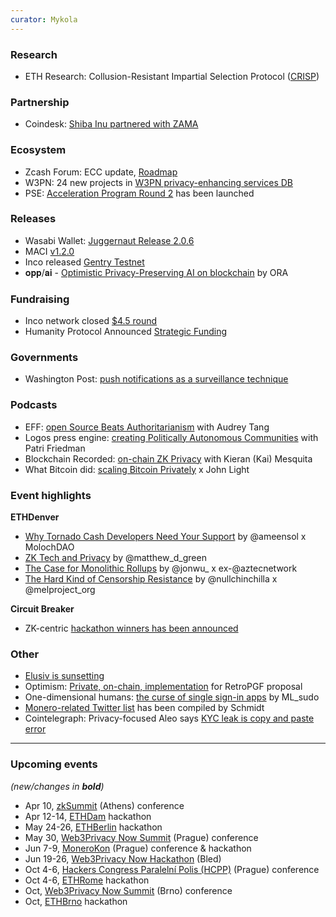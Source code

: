```yaml
---
curator: Mykola
---
```


### Research
- ETH Research: Collusion-Resistant Impartial Selection Protocol ([CRISP](https://ethresear.ch/t/collusion-resistant-impartial-selection-protocol-crisp/18804))

### Partnership
- Coindesk: [Shiba Inu partnered with ZAMA](https://www.coindesk.com/markets/2024/02/29/shiba-inu-adopts-tech-to-bring-more-privacy-for-shib-token-holders/)

### Ecosystem
- Zcash Forum: ECC update, [Roadmap](https://forum.zcashcommunity.com/t/ecc-update-for-march-1-roadmap-edition/46963)
- W3PN: 24 new projects in [W3PN privacy-enhancing services DB](https://twitter.com/web3privacy/status/176298626319014337)
- PSE: [Acceleration Program Round 2](https://twitter.com/PrivacyScaling/status/1763369233533284685) has been launched

### Releases
- Wasabi Wallet: [Juggernaut Release 2.0.6](https://twitter.com/wasabiwallet/status/1763211972764414092)
- MACI [v1.2.0](https://maci.pse.dev/blog/maci-v1-2-0-release/)
- Inco released [Gentry Testnet](https://www.inco.org/blogs/introducing-the-inco-gentry-testnet/)
- 𝐨𝐩𝐩/𝐚𝐢 - [Optimistic Privacy-Preserving AI on blockchain](https://twitter.com/OraProtocol/status/1763051629127897254) by ORA

### Fundraising
- Inco network closed [$4.5 round](https://twitter.com/inconetwork/status/1760305729901093341)
- Humanity Protocol Announced [Strategic Funding](https://medium.com/@humanityprot/humanity-protocol-announces-strategic-funding-to-build-the-human-layer-for-web3-492f111c1be2)

### Governments
- Washington Post: [push notifications as a surveillance technique](https://www.washingtonpost.com/technology/2024/02/29/push-notification-surveillance-fbi/)

### Podcasts
- EFF: [open Source Beats Authoritarianism](https://www.eff.org/deeplinks/2024/02/podcast-episode-open-source-beats-authoritarianism) with Audrey Tang
- Logos press engine: [creating Politically Autonomous Communities](https://press.logos.co/podcasts/logos-state/patri-friedman-creating-politically-autonomous-communities) with Patri Friedman
- Blockchain Recorded: [on-chain ZK Privacy](https://blockchainrecorded.com/on-chain-zk-privacy-talk-with-kieran-kai-mesquita-contributor-to-railgun/) with Kieran (Kai) Mesquita
- What Bitcoin did: [scaling Bitcoin Privately](https://www.whatbitcoindid.com/podcast/scaling-bitcoin-privately) x John Light

### Event highlights
**ETHDenver**
- [Why Tornado Cash Developers Need Your Support](https://www.youtube.com/watch?v=-yhm-hBoPvg) by @ameensol x MolochDAO
- [ZK Tech and Privacy](http://youtube.com/watch?v=jNOD1DnYMlQ) by @matthew_d_green
- [The Case for Monolithic Rollups](http://youtube.com/watch?v=aqhddRq8jDY) by @jonwu_ x ex-@aztecnetwork
- [The Hard Kind of Censorship Resistance](https://youtube.com/watch?v=couO1JCWQs4) by @nullchinchilla x @melproject_org

**Circuit Breaker**
- ZK-centric [hackathon winners has been announced](https://twitter.com/forweb3media/status/1762113089129099325)

### Other
- [Elusiv is sunsetting](https://medium.com/@elusivprivacy/sunsetting-elusiv-transitioning-towards-the-future-of-privacy-and-confidentiality-0b078e9bcfac)
- Optimism: [Private, on-chain, implementation](https://gov.optimism.io/t/building-a-private-on-chain-implementation-for-retropgf/7733) for RetroPGF proposal
- One-dimensional humans: [the curse of single sign-in apps](https://irregularmail.substack.com/p/one-dimensional-humans-the-curse) by ML_sudo
- [Monero-related Twitter list](https://twitter.com/ASchmidt1024/status/1763970025306702014) has been compiled by Schmidt
- Cointelegraph: Privacy-focused Aleo says [KYC leak is copy and paste error](https://cointelegraph.com/news/aleo-says-kyc-leak-copy-paste-error)

---

### Upcoming events
*(new/changes in **bold**)*

* Apr 10, [zkSummit](https://www.zksummit.com/) (Athens) conference
* Apr 12-14, [ETHDam](https://www.ethdam.com/) hackathon
* May 24-26, [ETHBerlin](https://ethberlin.org/) hackathon
* May 30, [Web3Privacy Now Summit](https://web3privacy.info/events/) (Prague) conference
* Jun 7-9, [MoneroKon](https://monerokon.org/) (Prague) conference & hackathon
* Jun 19-26, [Web3Privacy Now Hackathon](https://web3privacy.info/events/) (Bled)
* Oct 4-6, [Hackers Congress Paralelní Polis (HCPP)](https://hcpp.cz/) (Prague) conference
* Oct 4-6, [ETHRome](https://ethrome.org/) hackathon
* Oct, [Web3Privacy Now Summit](https://web3privacy.info/events/) (Brno) conference
* Oct, [ETHBrno](https://ethbrno.cz/) hackathon
